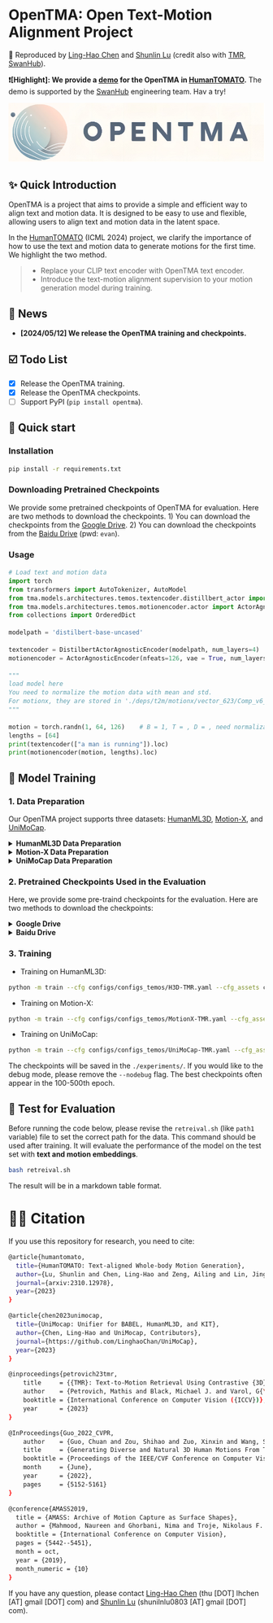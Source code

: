 # OpenTMA: Open Text-Motion Alignment Project

🕺 Reproduced by [Ling-Hao Chen](https://lhchen.top/) and [Shunlin Lu](https://shunlinlu.github.io/) (credit also with [TMR](https://mathis.petrovich.fr/tmr/), [SwanHub](https://swanhub.co)). 

**❗️[Highlight]: We provide a [demo](https://swanhub.co/demo/Evan/OpenTMR) for the OpenTMA in [HumanTOMATO](https://github.com/IDEA-Research/HumanTOMATO).** The demo is supported by the [SwanHub](https://swanhub.co) engineering team. Hav a try! 

<p align="center">
  <img src="assets/logo.png"/>
</p>

## ✨ Quick Introduction


OpenTMA is a project that aims to provide a simple and efficient way to align text and motion data. It is designed to be easy to use and flexible, allowing users to align text and motion data in the latent space. 

In the [HumanTOMATO](https://lhchen.top/HumanTOMATO/) (ICML 2024) project, we clarify the importance of how to use the text and motion data to generate motions for the first time. We highlight the two method.

> + Replace your CLIP text encoder with OpenTMA text encoder.
> + Introduce the text-motion alignment supervision to your motion generation model during training. 

## 📢 News

+ **[2024/05/12] We release the OpenTMA training and checkpoints.**

## ☑️ Todo List

- [x] Release the OpenTMA training.
- [x] Release the OpenTMA checkpoints.
- [ ] Support PyPI (`pip install opentma`).

## 🚀 Quick start

### Installation

```bash
pip install -r requirements.txt
```


### Downloading Pretrained Checkpoints

We provide some pretrained checkpoints of OpenTMA for evaluation. Here are two methods to download the checkpoints. 1) You can download the checkpoints from the [Google Drive](https://drive.google.com/drive/folders/1QpwuabWIFpXRMMO4ioqRez3oyIhmHkQ5?usp=share_link). 2) You can download the checkpoints from the [Baidu Drive](https://pan.baidu.com/s/1N9P_2q5d2wUEmrVoPOPbZg?pwd=evan) (pwd: `evan`).



### Usage

```python
# Load text and motion data
import torch
from transformers import AutoTokenizer, AutoModel
from tma.models.architectures.temos.textencoder.distillbert_actor import DistilbertActorAgnosticEncoder
from tma.models.architectures.temos.motionencoder.actor import ActorAgnosticEncoder
from collections import OrderedDict

modelpath = 'distilbert-base-uncased'

textencoder = DistilbertActorAgnosticEncoder(modelpath, num_layers=4)
motionencoder = ActorAgnosticEncoder(nfeats=126, vae = True, num_layers=4)

"""
load model here
You need to normalize the motion data with mean and std.
For motionx, they are stored in './deps/t2m/motionx/vector_623/Comp_v6_KLD01/meta/*.npy'
"""

motion = torch.randn(1, 64, 126)    # B = 1, T = , D = , need normalization
lengths = [64]
print(textencoder(["a man is running"]).loc)
print(motionencoder(motion, lengths).loc)
```


## 🏃 Model Training

### 1. Data Preparation

Our OpenTMA project supports three datasets: [HumanML3D](https://github.com/EricGuo5513/HumanML3D?tab=readme-ov-file#how-to-obtain-the-data), [Motion-X](https://motionx.deepdataspace.com/), and [UniMoCap](https://github.com/LinghaoChan/UniMoCap). 

<details>
  <summary><b> HumanML3D Data Preparation </b></summary>

Please following the instructions in the [HumanML3D](https://github.com/EricGuo5513/HumanML3D?tab=readme-ov-file#how-to-obtain-the-data) repository to download and preprocess the data. The data should be stored in the `./datasets/humanml3d` folder. The path tree should look like this:

```
./OpenTMR/datasets/humanml3d/
├── all.txt
├── Mean.npy
├── new_joints/
├── new_joint_vecs/
├── Std.npy
├── test.txt
├── texts/
├── train.txt
├── train_val.txt
└── val.txt
```

</details>


<details>
  <summary><b> Motion-X Data Preparation </b></summary>

Please following the instructions in the [Motion-X](https://github.com/IDEA-Research/Motion-X?tab=readme-ov-file#-dataset-download) project. And then please follow the [HumanTOMATO](https://github.com/IDEA-Research/HumanTOMATO/tree/main/src/tomato_represenation) repository to preprocess the data into `tomatao` format. The data should be stored in the `./datasets/Motion-X` folder. The path tree should look like this:

```
./OpenTMR/datasets/Motion-X
├── mean_std
│   └── vector_623
│       ├── mean.npy
│       └── std.npy
├── motion_data
│   └── vector_623
│       ├── aist/       (subset_*/*.npy)
│       ├── animation/
│       ├── dance/
│       ├── EgoBody/
│       ├── fitness/
│       ├── game_motion/
│       ├── GRAB/
│       ├── HAA500/
│       ├── humanml/
│       ├── humman/
│       ├── idea400/
│       ├── kungfu/
│       ├── music/
│       └── perform/
├── split
│   ├── all.txt
│   ├── test.txt
│   ├── train.txt
│   └── val.txt
└── texts
    ├── semantic_texts
    │   ├── aist/       (subset_*/*.txt)
    │   ├── animation/
    │   ├── dance/
    │   ├── EgoBody/
    │   ├── fitness/
    │   ├── game_motion/
    │   ├── GRAB/
    │   ├── HAA500/
    │   ├── humanml/
    │   ├── humman/
    │   ├── idea400/
    │   ├── kungfu/
    │   ├── music/
    └───└── perform/
```

</details>


<details>
  <summary><b> UniMoCap Data Preparation </b></summary>

Please following the instructions in the [UniMoCap](https://github.com/LinghaoChan/UniMoCap) repository to download and preprocess the data (HumanML3D, BABEL, and KIT-ML). The data should be stored in the `./datasets/UniMocap` folder. The path tree should look like this:

```
./OpenTMR/datasets/UniMocap
├── all.txt
├── Mean.npy
├── new_joints/     (*.npy)
├── new_joint_vecs/ (*.npy)
├── Std.npy
├── test.txt
├── texts/          (*.txt)
├── train.txt
├── train_val.txt
└── val.txt
```

</details>



### 2. Pretrained Checkpoints Used in the Evaluation 

Here, we provide some pre-traind checkpoints for the evaluation. Here are two methods to download the checkpoints:


<details>
<summary><b> Google Drive</b></summary>


Download the checkpoints from the [Google Drive](https://drive.google.com/drive/folders/1aWpJH4KTXsWnxG5MciLHXPXGBS7vWXf7?usp=share_link) and put them in the `./deps` folder. Please unzip the checkpoints via the following command:
```
unzip *.zip
```
Finally, the path tree should look like this:

```
./deps
├── distilbert-base-uncased/
├── glove/
├── t2m/
└── transforms/
```

</details>


<details>
<summary><b> Baidu Drive</b></summary>


Download the checkpoints from the [Baidu Drive](https://pan.baidu.com/s/1SIwGDX2aDWTR4hLhUHrPlw?pwd=evan ) (pwd: `evan`) and put them in the `./deps` folder. Please unzip the checkpoints via the following command:
```
tar –xvf deps.tar
```
Finally, the path tree should look like this:

```
./deps
├── distilbert-base-uncased/
├── glove/
├── t2m/
└── transforms/
```

</details>



### 3. Training

+ Training on HumanML3D:

```bash
python -m train --cfg configs/configs_temos/H3D-TMR.yaml --cfg_assets configs/assets.yaml --nodebug
```

+ Training on Motion-X:

```bash
python -m train --cfg configs/configs_temos/MotionX-TMR.yaml --cfg_assets configs/assets.yaml --nodebug
```

+ Training on UniMoCap:

```bash
python -m train --cfg configs/configs_temos/UniMoCap-TMR.yaml --cfg_assets configs/assets.yaml --nodebug
```

The checkpoints will be saved in the `./experiments/`. If you would like to the debug mode, please remove the `--nodebug` flag. The best checkpoints often appear in the 100-500th epoch.


## 🧪 Test for Evaluation

Before running the code below, please revise the `retreival.sh` (like `path1` variable) file to set the correct path for the data. This command should be used after training. It will evaluate the performance of the model on the test set with **text and motion embeddings**.

```bash
bash retreival.sh
```
The result will be in a markdown table format.

# 🤝🏼 Citation

If you use this repository for research, you need to cite:
```bash
@article{humantomato,
  title={HumanTOMATO: Text-aligned Whole-body Motion Generation},
  author={Lu, Shunlin and Chen, Ling-Hao and Zeng, Ailing and Lin, Jing and Zhang, Ruimao and Zhang, Lei and Shum, Heung-Yeung},
  journal={arxiv:2310.12978},
  year={2023}
}
```

```bash
@article{chen2023unimocap,
  title={UniMocap: Unifier for BABEL, HumanML3D, and KIT},
  author={Chen, Ling-Hao and UniMocap, Contributors},
  journal={https://github.com/LinghaoChan/UniMoCap},
  year={2023}
}
```

```bash
@inproceedings{petrovich23tmr,
    title     = {{TMR}: Text-to-Motion Retrieval Using Contrastive {3D} Human Motion Synthesis},
    author    = {Petrovich, Mathis and Black, Michael J. and Varol, G{\"u}l},
    booktitle = {International Conference on Computer Vision ({ICCV})},
    year      = {2023}
}
```

```bash
@InProceedings{Guo_2022_CVPR,
    author    = {Guo, Chuan and Zou, Shihao and Zuo, Xinxin and Wang, Sen and Ji, Wei and Li, Xingyu and Cheng, Li},
    title     = {Generating Diverse and Natural 3D Human Motions From Text},
    booktitle = {Proceedings of the IEEE/CVF Conference on Computer Vision and Pattern Recognition (CVPR)},
    month     = {June},
    year      = {2022},
    pages     = {5152-5161}
}
```

```bash
@conference{AMASS2019,
  title = {AMASS: Archive of Motion Capture as Surface Shapes},
  author = {Mahmood, Naureen and Ghorbani, Nima and Troje, Nikolaus F. and Pons-Moll, Gerard and Black, Michael J.},
  booktitle = {International Conference on Computer Vision},
  pages = {5442--5451},
  month = oct,
  year = {2019},
  month_numeric = {10}
}
```

If you have any question, please contact [Ling-Hao Chen](https://lhchen.top/) (thu [DOT] lhchen [AT] gmail [DOT] com) and [Shunlin Lu](https://shunlinlu.github.io/) (shunilnlu0803 [AT] gmail [DOT] com).
